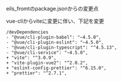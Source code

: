 eils_fromtのpackage.jsonからの変更点

vue-cliからviteに変更に伴い、下記を変更　　
```
/devDependencies
- "@vue/cli-plugin-babel": "~4.5.0",
- "@vue/cli-plugin-eslint": "~4.5.0",
- "@vue/cli-plugin-typescript": "^4.5.13",
- "@vue/cli-service": "~4.5.0",
+ "vite": "^3.0.9",
+ "vite-plugin-vue2": "^2.0.2",
+ "eslint-config-prettier": "^6.15.0",
+ "prettier": "^2.7.1",
```

